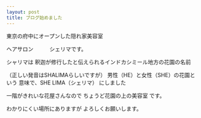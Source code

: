 ```yaml
---
layout: post
title: ブログ始めました
---
```


東京の府中にオープンした隠れ家美容室

ヘアサロン　　　シェリマです。

シャリマは 釈迦が修行したと伝えられるインドカシミール地方の花園の名前

（正しい発音はSHALIMAらしいですが） 男性（HE）と女性（SHE）の花園という 意味で、SHE LIMA（シェリマ） にしました


一階がきれいな花屋さんなので ちょうど花園の上の美容室 です。

わかりにくい場所にありますが よろしくお願いします。
